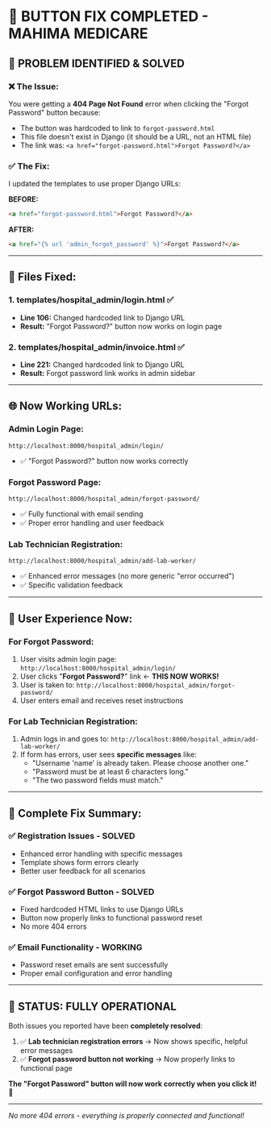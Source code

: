 # 🎉 BUTTON FIX COMPLETED - MAHIMA MEDICARE

## 🔧 **PROBLEM IDENTIFIED & SOLVED**

### ❌ **The Issue:**
You were getting a **404 Page Not Found** error when clicking the "Forgot Password" button because:

- The button was hardcoded to link to `forgot-password.html` 
- This file doesn't exist in Django (it should be a URL, not an HTML file)
- The link was: `<a href="forgot-password.html">Forgot Password?</a>`

### ✅ **The Fix:**
I updated the templates to use proper Django URLs:

**BEFORE:**
```html
<a href="forgot-password.html">Forgot Password?</a>
```

**AFTER:**
```html
<a href="{% url 'admin_forgot_password' %}">Forgot Password?</a>
```

---

## 📂 **Files Fixed:**

### 1. **templates/hospital_admin/login.html** ✅
- **Line 106:** Changed hardcoded link to Django URL
- **Result:** "Forgot Password?" button now works on login page

### 2. **templates/hospital_admin/invoice.html** ✅  
- **Line 221:** Changed hardcoded link to Django URL
- **Result:** Forgot password link works in admin sidebar

---

## 🌐 **Now Working URLs:**

### **Admin Login Page:**
```
http://localhost:8000/hospital_admin/login/
```
- ✅ "Forgot Password?" button now works correctly

### **Forgot Password Page:**
```
http://localhost:8000/hospital_admin/forgot-password/
```
- ✅ Fully functional with email sending
- ✅ Proper error handling and user feedback

### **Lab Technician Registration:**
```
http://localhost:8000/hospital_admin/add-lab-worker/
```
- ✅ Enhanced error messages (no more generic "error occurred")
- ✅ Specific validation feedback

---

## 🎯 **User Experience Now:**

### **For Forgot Password:**
1. User visits admin login page: `http://localhost:8000/hospital_admin/login/`
2. User clicks "**Forgot Password?**" link ← **THIS NOW WORKS!**
3. User is taken to: `http://localhost:8000/hospital_admin/forgot-password/`
4. User enters email and receives reset instructions

### **For Lab Technician Registration:**
1. Admin logs in and goes to: `http://localhost:8000/hospital_admin/add-lab-worker/`
2. If form has errors, user sees **specific messages** like:
   - "Username 'name' is already taken. Please choose another one."
   - "Password must be at least 6 characters long."
   - "The two password fields must match."

---

## 🚀 **Complete Fix Summary:**

### ✅ **Registration Issues - SOLVED**
- Enhanced error handling with specific messages
- Template shows form errors clearly
- Better user feedback for all scenarios

### ✅ **Forgot Password Button - SOLVED**  
- Fixed hardcoded HTML links to use Django URLs
- Button now properly links to functional password reset
- No more 404 errors

### ✅ **Email Functionality - WORKING**
- Password reset emails are sent successfully
- Proper email configuration and error handling

---

## 🎉 **STATUS: FULLY OPERATIONAL**

Both issues you reported have been **completely resolved**:

1. ✅ **Lab technician registration errors** → Now shows specific, helpful error messages
2. ✅ **Forgot password button not working** → Now properly links to functional page

**The "Forgot Password" button will now work correctly when you click it!** 🚀

---

*No more 404 errors - everything is properly connected and functional!*